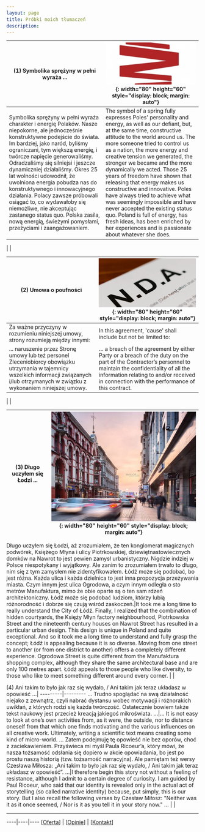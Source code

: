 ```yaml
---
layout: page
title: Próbki moich tłumaczeń
description: 
---
```


(1) Symbolika sprężyny w pełni wyraża ...|![](../images/sprezyna.jpg){: width="80" height="60" style="display: block; margin: auto"}
---------|---------
Symbolika sprężyny w pełni wyraża charakter i energię Polaków. Nasze niepokorne, ale jednocześnie konstruktywne podejście do świata. Im bardziej, jako naród, byliśmy ograniczani, tym większą energię, i twórcze napięcie generowaliśmy. Odradzaliśmy się silniejsi i jeszcze dynamiczniej działaliśmy. Okres 25 lat wolności udowodnił, że uwolniona energia pobudza nas do konstruktywnego i innowacyjnego działania. Polacy zawsze próbowali osiągać to, co wydawałoby się niemożliwe, nie akceptując zastanego status quo. Polska zasila, nową energią, świeżymi pomysłami, przeżyciami i zaangażowaniem.|The symbol of a spring fully expresses Poles' personality and energy, as well as our defiant, but, at the same time, constructive attitude to the world around us. The more someone tried to control us as a nation, the more energy and creative tension we generated, the stronger we became and the more dynamically we acted. Those 25 years of freedom have shown that releasing that energy makes us constructive and innovative. Poles have always tried to achieve what was seemingly impossible and have never accepted the existing status quo. Poland is full of energy, has fresh ideas, has been enriched by her experiences and is passionate about whatever she does.
 | 
 | 


(2) Umowa o poufności|![](../images/nda.png){: width="80" height="60" style="display: block; margin: auto"}
---------|---------
Za ważne przyczyny w rozumieniu niniejszej umowy, strony rozumieją między innymi:|In this agreement, 'cause' shall include but not be limited to:
 ... naruszenie przez Stronę umowy lub też personel Zleceniobiorcy obowiązku utrzymania w tajemnicy wszelkich informacji związanych i/lub otrzymanych w związku z wykonaniem niniejszej umowy.| … a breach of the agreement by either Party or a breach of the duty on the part of the Contractor’s personnel to maintain the confidentiality of all the information relating to and/or received in connection with the performance of this contract.
 | 
 | 


(3) Długo uczyłem się Łodzi ...|![](../images/lodz.jpg){: width="80" height="60" style="display: block; margin: auto"}
---------|---------
Długo uczyłem się Łodzi, aż zrozumiałem, że ten konglomerat magicznych podwórek, Księżego Młyna i ulicy Piotrkowskiej, dziewiętnastowiecznych domków na Nawrot to jest pewien zamysł urbanistyczny. Nigdzie indziej w Polsce niespotykany i wyjątkowy.
Ale zanim to zrozumiałem trwało to długo, nim się z tym zamysłem nie zidentyfikowałem. Łódź może się podobać, bo jest różna. Każda ulica i każda dzielnica to jest inna propozycja przeżywania miasta. Czym innym jest ulica Ogrodowa, a czym innym odległa o sto metrów Manufaktura, mimo że obie oparte są o ten sam rdzeń architektoniczny. Łódź może się podobać ludziom, którzy lubią różnorodność i dobrze się czują wśród zaskoczeń.|It took me a long time to really understand the City of Łódź. Finally, I realized that the combination of hidden courtyards, the Księży Młyn factory neighbourhood, Piotrkowska Street and the nineteenth century houses on Nawrot Street has resulted in a particular urban design. This design is unique in Poland and quite exceptional.
And so it took me a long time to understand and fully grasp the concept; Łódź is appealing because it is so diverse. Moving from one street to another (or from one district to another) offers a completely different experience. Ogrodowa Street is quite different from the Manufaktura shopping complex, although they share the same architectural base and are only 100 metres apart. Łódź appeals to those people who like diversity, to those who like to meet something different around every corner.
 | 
 | 


(4) Ani takim to było jak raz się wydało, / Ani takim jak teraz układasz w opowieść ...|
---------|---------
... Trudno spoglądać na swą działalność niejako z zewnątrz, czyli nabrać dystansu wobec motywacji i różnorakich uwikłań, z których rodzi się każda twórczość. Ostatecznie bowiem także tekst naukowy jest przecież kreacją jakiegoś mikroświata. ...|... It is not easy to look at one’s own activities from, as it were, the outside, nor to distance oneself from that which one finds motivating and the various influences on all creative work. Ultimately, writing a scientific text means creating some kind of micro-world. ...
 Zatem podejmuję tę opowieść nie bez oporów, choć z zaciekawieniem. Przyświeca mi myśl Paula Ricoeur’a, który mówi, że nasza tożsamość odsłania się dopiero w akcie opowiadania, bo jest po prostu naszą historią (tzw. tożsamość narracyjna). Ale pamiętam też wersy Czesława Miłosza: „Ani takim to było jak raz się wydało, / Ani takim jak teraz układasz w opowieść”. ...|I therefore begin this story not without a feeling of resistance, although I admit to a certain degree of curiosity. I am guided by Paul Ricoeur, who said that our identity is revealed only in the actual act of storytelling (so called narrative identity) because, put simply, this is our story. But I also recall the following verses by Czesław Miłosz: "Neither was it as it once seemed, / Nor is it as you tell it in your story now." ...
 | 
 | 
 
---

----|----|----
[[Oferta](https://smoothenglish.com)] | [[Opinie](../pages/opinie.html)] | [[Kontakt](../pages/kontakt.html)]